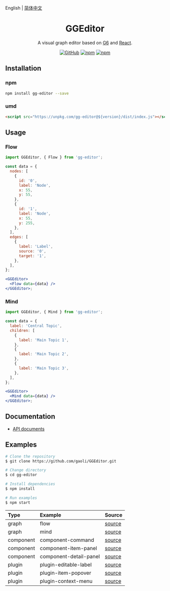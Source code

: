 English | [简体中文](README.md)

<h1 align="center">GGEditor</h1>

<div align="center">

A visual graph editor based on [G6](https://github.com/antvis/g6) and [React](https://github.com/facebook/react).

[![GitHub](https://img.shields.io/github/license/alibaba/GGEditor)](/LICENSE)
[![npm](https://img.shields.io/npm/v/gg-editor)](https://www.npmjs.com/package/gg-editor)
[![npm](https://img.shields.io/npm/dm/gg-editor)](https://www.npmjs.com/package/gg-editor)

</div>

## Installation

### npm

```sh
npm install gg-editor --save
```

### umd

```html
<script src="https://unpkg.com/gg-editor@${version}/dist/index.js"></script>
```

## Usage

### Flow

```jsx
import GGEditor, { Flow } from 'gg-editor';

const data = {
  nodes: [
    {
      id: '0',
      label: 'Node',
      x: 55,
      y: 55,
    },
    {
      id: '1',
      label: 'Node',
      x: 55,
      y: 255,
    },
  ],
  edges: [
    {
      label: 'Label',
      source: '0',
      target: '1',
    },
  ],
};

<GGEditor>
  <Flow data={data} />
</GGEditor>;
```

### Mind

```jsx
import GGEditor, { Mind } from 'gg-editor';

const data = {
  label: 'Central Topic',
  children: [
    {
      label: 'Main Topic 1',
    },
    {
      label: 'Main Topic 2',
    },
    {
      label: 'Main Topic 3',
    },
  ],
};

<GGEditor>
  <Mind data={data} />
</GGEditor>;
```

## Documentation

- [API documents](https://www.yuque.com/ggeditor/api-en)

## Examples

```sh
# Clone the repository
$ git clone https://github.com/gaoli/GGEditor.git

# Change directory
$ cd gg-editor

# Install dependencies
$ npm install

# Run examples
$ npm start
```

| Type      | Example                | Source                                    |
| :-------- | :--------------------- | :---------------------------------------- |
| graph     | flow                   | [source](examples/flow)                   |
| graph     | mind                   | [source](examples/mind)                   |
| component | component-command      | [source](examples/component-command)      |
| component | component-item-panel   | [source](examples/component-item-panel)   |
| component | component-detail-panel | [source](examples/component-detail-panel) |
| plugin    | plugin-editable-label  | [source](examples/plugin-editable-label)  |
| plugin    | plugin-item-popover    | [source](examples/plugin-item-popover)    |
| plugin    | plugin-context-menu    | [source](examples/plugin-context-menu)    |

